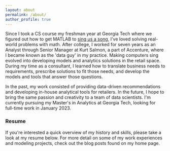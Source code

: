 ```yaml
---
layout: about
permalink: /about/
author_profile: true
---
```



Since I took a CS course my freshman year at Georgia Tech where we figured out how to get MATLAB to
[sing us a song]("https://youtu.be/HG35mFxPuzU"), I've loved solving real-world problems with math.
After college, I worked for seven years as an Analyst through Senior Manager at Kurt Salmon, a part of Accenture, 
where I became known as the 'data guy' in my practice. Making computers sing evolved into developing models 
and analytics solutions in the retail space. During my time as a consultant, I learned how to translate business needs to requirements, prescribe solutions to fit those needs, and develop the models and tools that answer those questions. 

In the past, my work consisted of providing data-driven recommendations and developing in-house analytical tools for retailers. In the future, I hope to bring the same passion and creativity to a team of data scientists. I'm currently pursuing my Master's in Analytics at Georgia Tech, looking for full-time work in January 2023.

### Resume

If you're interested a quick overview of my history and skills, please take a look at my resume below. For more detail on some of my work experiences and modeling projects, check out the blog posts found on my home page.